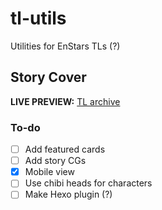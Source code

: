 # tl-utils
Utilities for EnStars TLs (?)

## Story Cover
**LIVE PREVIEW:** [TL archive](https://watatomo.github.io/tl/post/phantom_thieves_vs_detectives/)

### To-do
- [ ] Add featured cards
- [ ] Add story CGs
- [x] Mobile view
- [ ] Use chibi heads for characters
- [ ] Make Hexo plugin (?)
